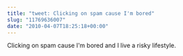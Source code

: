 ```yaml
---
title: "tweet: Clicking on spam cause I'm bored"
slug: "11769636007"
date: "2010-04-07T18:25:18+00:00"
---
```

Clicking on spam cause I'm bored and I live a risky lifestyle.